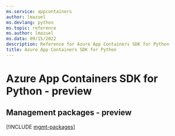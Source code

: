 ```yaml
---
ms.service: appcontainers
author: lmazuel
ms.devlang: python
ms.topic: reference
ms.author: lmazuel
ms.data: 09/15/2022
description: Reference for Azure App Containers SDK for Python
title: Azure App Containers SDK for Python
---
```

# Azure App Containers SDK for Python - preview

## Management packages - preview
[!INCLUDE [mgmt-packages](app-containers-mgmt-index.md)]